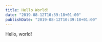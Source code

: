 ```yaml
---
title: Hello World!
date: "2019-08-12T10:39:18+01:00"
publishDate: "2019-08-12T10:39:18+01:00"
---
```

Hello, world!
